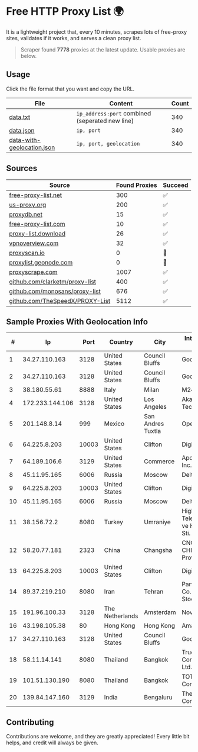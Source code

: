 
# Free HTTP Proxy List 🌍

It is a lightweight project that, every 10 minutes, scrapes lots of free-proxy sites, validates if it works, and serves a clean proxy list.


> Scraper found **7778** proxies at the latest update. Usable proxies are below.

## Usage

Click the file format that you want and copy the URL.


|File|Content|Count|
|----|-------|-----|
|[data.txt](https://raw.githubusercontent.com/themiralay/Proxy-List-World/master/data.txt)|`ip_address:port` combined (seperated new line)|340|
|[data.json](https://raw.githubusercontent.com/themiralay/Proxy-List-World/master/data.json)|`ip, port`|340|
|[data-with-geolocation.json](https://raw.githubusercontent.com/themiralay/Proxy-List-World/master/data-with-geolocation.json)|`ip, port, geolocation`|340|

## Sources

|Source|Found Proxies|Succeed|
|------|-------------|-------|
|[free-proxy-list.net](https://free-proxy-list.net)|300|✅|
|[us-proxy.org](https://www.us-proxy.org)|200|✅|
|[proxydb.net](http://proxydb.net)|15|✅|
|[free-proxy-list.com](https://free-proxy-list.com/?page=&port=&type%5B%5D=http&type%5B%5D=https&up_time=0&search=Search)|10|✅|
|[proxy-list.download](https://www.proxy-list.download/HTTP)|26|✅|
|[vpnoverview.com](https://vpnoverview.com/privacy/anonymous-browsing/free-proxy-servers)|32|✅|
|[proxyscan.io](https://www.proxyscan.io)|0|🚫|
|[proxylist.geonode.com](https://proxylist.geonode.com/api/proxy-list?limit=300&page=1&sort_by=lastChecked&sort_type=desc&protocols=http,https)|0|🚫|
|[proxyscrape.com](https://api.proxyscrape.com/v2/?request=displayproxies&protocol=http&timeout=10000&country=all&ssl=all&anonymity=all)|1007|✅|
|[github.com/clarketm/proxy-list](https://raw.githubusercontent.com/clarketm/proxy-list/master/proxy-list-raw.txt)|400|✅|
|[github.com/monosans/proxy-list](https://raw.githubusercontent.com/monosans/proxy-list/main/proxies/http.txt)|676|✅|
|[github.com/TheSpeedX/PROXY-List](https://raw.githubusercontent.com/TheSpeedX/PROXY-List/master/http.txt)|5112|✅|


## Sample Proxies With Geolocation Info

|#|Ip|Port|Country|City|Internet Service Provider|
|-|--|----|-------|----|-------------------------|
|1|34.27.110.163|3128|United States|Council Bluffs|Google LLC|
|2|34.27.110.163|3128|United States|Council Bluffs|Google LLC|
|3|38.180.55.61|8888|Italy|Milan|M247 Europe SRL|
|4|172.233.144.106|3128|United States|Los Angeles|Akamai Technologies, Inc.|
|5|201.148.8.14|999|Mexico|San Andres Tuxtla|Operbes|
|6|64.225.8.203|10003|United States|Clifton|DigitalOcean, LLC|
|7|64.189.106.6|3129|United States|Commerce|Apogee Telecom Inc.|
|8|45.11.95.165|6006|Russia|Moscow|Delta Ltd|
|9|64.225.8.203|10003|United States|Clifton|DigitalOcean, LLC|
|10|45.11.95.165|6006|Russia|Moscow|Delta Ltd|
|11|38.156.72.2|8080|Turkey|Umraniye|High Speed Telekomunikasyon ve Hab. Hiz. Ltd. Sti.|
|12|58.20.77.181|2323|China|Changsha|CNC Group CHINA169 Hunan Province Network|
|13|64.225.8.203|10003|United States|Clifton|DigitalOcean, LLC|
|14|89.37.219.210|8080|Iran|Tehran|Parvaresh Dadeha Co. Private Joint Stock|
|15|191.96.100.33|3128|The Netherlands|Amsterdam|NovoServe B.V.|
|16|43.198.105.38|80|Hong Kong|Hong Kong|Amazon.com, Inc.|
|17|34.27.110.163|3128|United States|Council Bluffs|Google LLC|
|18|58.11.14.141|8080|Thailand|Bangkok|True Internet Corporation CO. Ltd.|
|19|101.51.130.190|8080|Thailand|Bangkok|TOT Public Company Limited|
|20|139.84.147.160|3129|India|Bengaluru|The Constant Company, LLC|



## Contributing

Contributions are welcome, and they are greatly appreciated! Every
little bit helps, and credit will always be given.

